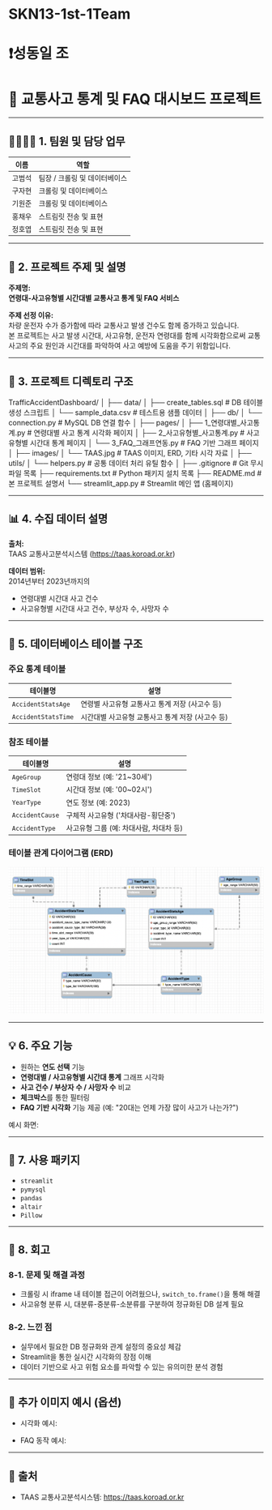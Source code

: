 # SKN13-1st-1Team

# ❗성동일 조

# 🚦 교통사고 통계 및 FAQ 대시보드 프로젝트

---

## 👨‍👩‍👧‍👦 1. 팀원 및 담당 업무

| 이름     | 역할                        |
|----------|-----------------------------|
| 고범석   | 팀장 / 크롤링 및 데이터베이스 |
| 구자현   | 크롤링 및 데이터베이스        |
| 기원준   | 크롤링 및 데이터베이스        |
| 홍채우   | 스트림릿 전송 및 표현          |
| 정호엽   | 스트림릿 전송 및 표현          |

---

## 🎯 2. 프로젝트 주제 및 설명

**주제명:**  
**연령대-사고유형별 시간대별 교통사고 통계 및 FAQ 서비스**

**주제 선정 이유:**  
차량 운전자 수가 증가함에 따라 교통사고 발생 건수도 함께 증가하고 있습니다.  
본 프로젝트는 사고 발생 시간대, 사고유형, 운전자 연령대를 함께 시각화함으로써 교통사고의 주요 원인과 시간대를 파악하여 사고 예방에 도움을 주기 위함입니다.

---

## 📁 3. 프로젝트 디렉토리 구조

TrafficAccidentDashboard/
│
├── data/
│   ├── create_tables.sql        # DB 테이블 생성 스크립트
│   └── sample_data.csv          # 테스트용 샘플 데이터
│
├── db/
│   └── connection.py            # MySQL DB 연결 함수
│
├── pages/
│   ├── 1_연령대별_사고통계.py     # 연령대별 사고 통계 시각화 페이지
│   ├── 2_사고유형별_사고통계.py   # 사고유형별 시간대 통계 페이지
│   └── 3_FAQ_그래프연동.py       # FAQ 기반 그래프 페이지
│
├── images/
│   └── TAAS.jpg                 # TAAS 이미지, ERD, 기타 시각 자료
│
├── utils/
│   └── helpers.py               # 공통 데이터 처리 유틸 함수
│
├── .gitignore                   # Git 무시 파일 목록
├── requirements.txt             # Python 패키지 설치 목록
├── README.md                    # 본 프로젝트 설명서
└── streamlit_app.py             # Streamlit 메인 앱 (홈페이지)

---

## 📊 4. 수집 데이터 설명

**출처:**  
TAAS 교통사고분석시스템 (https://taas.koroad.or.kr)

**데이터 범위:**  
2014년부터 2023년까지의  
- 연령대별 시간대 사고 건수  
- 사고유형별 시간대 사고 건수, 부상자 수, 사망자 수  

---

## 🧮 5. 데이터베이스 테이블 구조

### 주요 통계 테이블

| 테이블명             | 설명 |
|----------------------|------|
| `AccidentStatsAge`   | 연령별 사고유형 교통사고 통계 저장 (사고수 등) |
| `AccidentStatsTime`  | 시간대별 사고유형 교통사고 통계 저장 (사고수 등) |

### 참조 테이블

| 테이블명         | 설명 |
|------------------|------|
| `AgeGroup`       | 연령대 정보 (예: '21~30세') |
| `TimeSlot`       | 시간대 정보 (예: '00~02시') |
| `YearType`       | 연도 정보 (예: 2023) |
| `AccidentCause`  | 구체적 사고유형 ('차대사람-횡단중') |
| `AccidentType`   | 사고유형 그룹 (예: 차대사람, 차대차 등) |

### 테이블 관계 다이어그램 (ERD)

![ERD](images/ERD.png)

---

## 💡 6. 주요 기능

- 원하는 **연도 선택** 기능
- **연령대별 / 사고유형별 시간대 통계** 그래프 시각화
- **사고 건수 / 부상자 수 / 사망자 수** 비교
- **체크박스**를 통한 필터링
- **FAQ 기반 시각화** 기능 제공 (예: "20대는 언제 가장 많이 사고가 나는가?")

예시 화면:

<!-- ![Dashboard Example](images/streamlit_dashboard.png) -->

---

## 🔧 7. 사용 패키지

- `streamlit`
- `pymysql`
- `pandas`
- `altair`
- `Pillow`

---

## 🔁 8. 회고

### 8-1. 문제 및 해결 과정

- 크롤링 시 iframe 내 테이블 접근이 어려웠으나, `switch_to.frame()`을 통해 해결  
- 사고유형 분류 시, 대분류-중분류-소분류를 구분하여 정규화된 DB 설계 필요  

### 8-2. 느낀 점

- 실무에서 필요한 DB 정규화와 관계 설정의 중요성 체감  
- Streamlit을 통한 실시간 시각화의 장점 이해  
- 데이터 기반으로 사고 위험 요소를 파악할 수 있는 유의미한 분석 경험

---

## 📸 추가 이미지 예시 (옵션)

- 시각화 예시:  
  <!-- ![Graph Example](images/example_graph1.png) -->

- FAQ 동작 예시:  
  <!-- ![FAQ Example](images/faq_example.png) -->

---

## 🔗 출처

- TAAS 교통사고분석시스템: https://taas.koroad.or.kr

